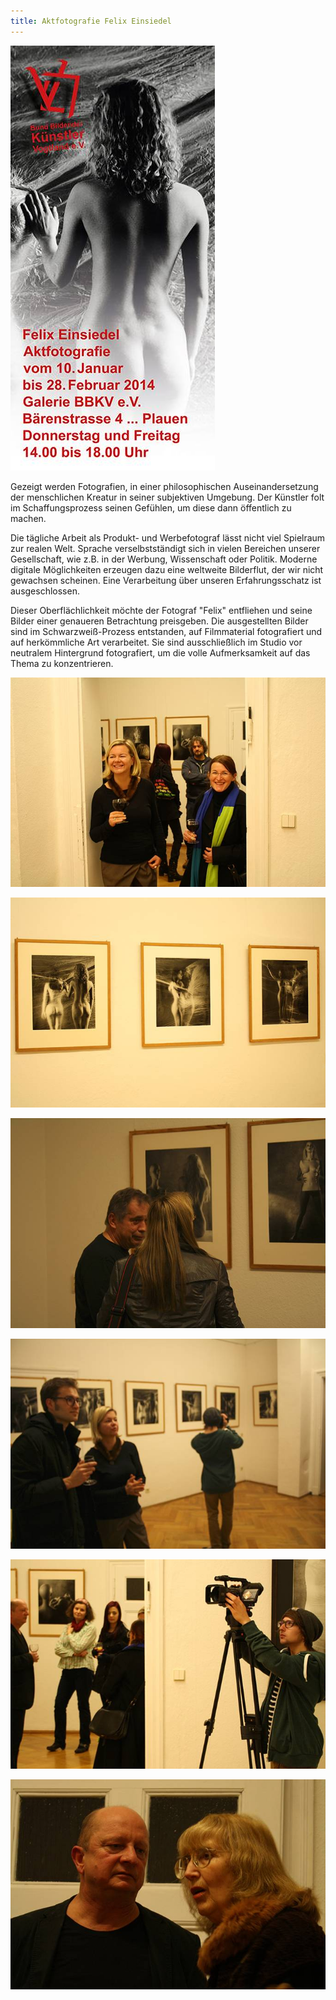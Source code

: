 ```yaml
---
title: Aktfotografie Felix Einsiedel
---
```

![Felix Einsiedel – Aktfotografie](/img/felix-einsiedel-aktfotografie/felix-einsiedel-aktfotografie-einladung.jpg)

Gezeigt werden Fotografien, in einer philosophischen Auseinandersetzung der menschlichen Kreatur in seiner subjektiven Umgebung. Der Künstler folt im Schaffungsprozess seinen Gefühlen, um diese dann öffentlich zu machen.

Die tägliche Arbeit als Produkt- und Werbefotograf lässt nicht viel Spielraum zur realen Welt. Sprache verselbstständigt sich in vielen Bereichen unserer Gesellschaft, wie z.B. in der Werbung, Wissenschaft oder Politik. Moderne digitale Möglichkeiten erzeugen dazu eine weltweite Bilderflut, der wir nicht gewachsen scheinen. Eine Verarbeitung über unseren Erfahrungsschatz ist ausgeschlossen.

Dieser Oberflächlichkeit möchte der Fotograf "Felix" entfliehen und seine Bilder einer genaueren Betrachtung preisgeben. Die ausgestellten Bilder sind im Schwarzweiß-Prozess entstanden, auf Filmmaterial fotografiert und auf herkömmliche Art verarbeitet. Sie sind ausschließlich im Studio vor neutralem Hintergrund fotografiert, um die volle Aufmerksamkeit auf das Thema zu konzentrieren.

![Felix Einsiedel – Aktfotografie 1](/img/felix-einsiedel-aktfotografie/felix-einsiedel-aktfotografie-1.jpg)

![Felix Einsiedel – Aktfotografie 2](/img/felix-einsiedel-aktfotografie/felix-einsiedel-aktfotografie-2.jpg)

![Felix Einsiedel – Aktfotografie 3](/img/felix-einsiedel-aktfotografie/felix-einsiedel-aktfotografie-3.jpg)

![Felix Einsiedel – Aktfotografie 4](/img/felix-einsiedel-aktfotografie/felix-einsiedel-aktfotografie-4.jpg)

![Felix Einsiedel – Aktfotografie 5](/img/felix-einsiedel-aktfotografie/felix-einsiedel-aktfotografie-5.jpg)

![Felix Einsiedel – Aktfotografie 6](/img/felix-einsiedel-aktfotografie/felix-einsiedel-aktfotografie-6.jpg)
